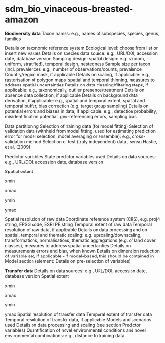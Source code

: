 # sdm_bio_vinaceous-breasted-amazon

**Biodiversity data**
Taxon names: e.g., names of subspecies, species, genus, families

Details on taxonomic reference system
Ecological level: choose from list or insert new values
Details on species data source: e.g., URL/DOI, accession date, database version
Sampling design: spatial design: e.g. random, uniform, stratified), temporal design, nestedness
Sample size per taxon (incl. prevalence): e.g., number of observations/counts, prevalence
Country/region mask, if applicable
Details on scaling, if applicable: e.g., rasterisation of polygon maps, spatial and temporal thinning, measures to address spatial uncertainties
Details on data cleaning/filtering steps, if applicable: e.g., taxonomically, outlier presence/treatment
Details on absence data collection, if applicable
Details on background data derivation, if applicable: e.g., spatial and temporal extent, spatial and temporal buffer, bias correction (e.g. target group sampling)
Details on potential errors and biases in data, if applicable: e.g., detection probability, misidentification potential, geo-referencing errors, sampling bias

Data partitioning
Selection of training data (for model fitting)
Selection of validation data (withheld from model fitting, used for estimating prediction error for model selection, model averaging or ensemble): e.g., cross-validation method
Selection of test (truly independent) data , sensu Hastie, et al. (2009)

Predictor variables
State predictor variables used
Details on data sources: e.g., URL/DOI, accession date, database version

Spatial extent

 
xmin
 
xmax
 
ymin
 
ymax

Spatial resolution of raw data
Coordinate reference system (CRS), e.g. proj4 string, EPSG code, ESRI PE string
Temporal extent of raw data
Temporal resolution of raw data, if applicable
Details on data processing and on spatial, temporal and thematic scaling: e.g. upscaling/downscaling, transformations, normalisations, thematic aggregations (e.g. of land cover classes), measures to address spatial uncertainties
Details on measurements errors and bias, when known
Details on dimension reduction of variable set, if applicable - if model-based, this should be contained in Model section (element: Details on pre-selection of variables)

**Transfer data**
Details on data sources: e.g., URL/DOI, accession date, database version
Spatial extent

 
xmin
 
xmax
 
ymin
 
ymax
Spatial resolution of transfer data
Temporal extent of transfer data
Temporal resolution of transfer data, if applicable
Models and scenarios used
Details on data processing and scaling (see section Predictor variables)
Quantification of novel environmental conditions and novel environmental combinations: e.g., distance to training data